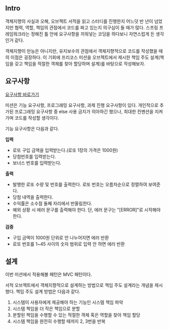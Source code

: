 ## Intro
객체지향의 사실과 오해, 오브젝트 서적을 읽고 스터디를 진행한지 어느덧 반 년이 넘었지만 협력, 역할, 책임의 관점에서 코드를 짜고 있는지 의구심이 들 때가 많다. 스프링 프레임워크라는 정해진 틀 안에 요구사항을 끼워넣는 코딩을 하다보니 자연스럽게 든 생각인거 같다.

객체지향이 만능은 아니지만, 유지보수의 관점에서 객체지향적으로 코드를 작성했을 때의 이점은 굉장하다. 이 기회에 프리코스 미션을 오브젝트에서 제시한 책임 주도 설계(책임을 갖고 책임을 적절한 객체를 찾아 할당하며 설계)를 바탕으로 작성해보자.

## 요구사항
[요구사항 바로가기](./요구사항.md)

미션은 기능 요구사항, 프로그래밍 요구사항, 과제 진행 요구사항이 있다. 개인적으로 추가된 프로그래밍 요구사항 중 else 사용 금지가 의아하긴 했으나, 최대한 컨벤션을 지켜가며 코드를 작성할 생각이다.

기능 요구사항은 다음과 같다.

**입력**
- 로또 구입 금액을 입력받는다.(로또 1장의 가격은 1000원)
- 당첨번호를 입력받는다.
- 보너스 번호를 입력받는다.

**출력**
- 발행한 로또 수량 및 번호를 출력한다. 로또 번호는 오름차순으로 정렬하여 보여준다.
- 당첨 내역을 출력한다.
- 수익률은 소수점 둘째 자리에서 반올림한다.
- 예외 상황 시 에러 문구를 출력해야 한다. 단, 에러 문구는 "[ERROR]"로 시작해야 한다.

**검증**
- 구입 금액이 1000원 단위로 안 나누어지면 에러 반환
- 로또 번호를 1~45 사이의 숫자 범위로 입력 안 하면 에러 반환

## 설계
이번 미션에서 적용해볼 패턴은 MVC 패턴이다.

서적 오브젝트에서 객체지향적으로 설계하는 방법으로 책임 주도 설계라는 개념을 제시했다. 책임 주도 설계 방법은 다음과 같다.

1. 시스템이 사용자에게 제공해야 하는 기능인 시스템 책임 파악
2. 시스템 책임을 더 작은 책임으로 분할
3. 분할된 책임을 수행할 수 있는 적절한 객체 혹은 역할을 찾아 책임 할당
4. 시스템 책임을 완전히 수행할 때까지 2, 3번을 반복